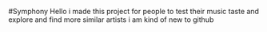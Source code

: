 #Symphony
Hello i made this project for people to test their music taste and explore and find more similar artists i am kind of new to github
